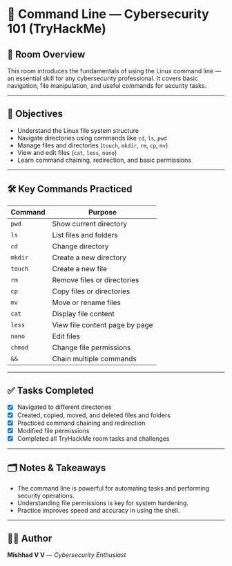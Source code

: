 # 📂 Command Line — Cybersecurity 101 (TryHackMe)

## 📌 Room Overview
This room introduces the fundamentals of using the Linux command line — an essential skill for any cybersecurity professional. It covers basic navigation, file manipulation, and useful commands for security tasks.

---

## 🎯 Objectives
- Understand the Linux file system structure
- Navigate directories using commands like `cd`, `ls`, `pwd`
- Manage files and directories (`touch`, `mkdir`, `rm`, `cp`, `mv`)
- View and edit files (`cat`, `less`, `nano`)
- Learn command chaining, redirection, and basic permissions

---

## 🛠️ Key Commands Practiced 

| Command | Purpose |
| ------- | ------- |
| `pwd` | Show current directory |
| `ls` | List files and folders |
| `cd` | Change directory |
| `mkdir` | Create a new directory |
| `touch` | Create a new file |
| `rm` | Remove files or directories |
| `cp` | Copy files or directories |
| `mv` | Move or rename files |
| `cat` | Display file content |
| `less` | View file content page by page |
| `nano` | Edit files |
| `chmod` | Change file permissions |
| `&&` | Chain multiple commands |

---

## ✅ Tasks Completed
- [x] Navigated to different directories
- [x] Created, copied, moved, and deleted files and folders
- [x] Practiced command chaining and redirection
- [x] Modified file permissions
- [x] Completed all TryHackMe room tasks and challenges

---


## 🗂️ Notes & Takeaways
- The command line is powerful for automating tasks and performing security operations.
- Understanding file permissions is key for system hardening.
- Practice improves speed and accuracy in using the shell.

---


## 👨‍💻 Author
**Mishhad V V** — *Cybersecurity Enthusiast*


